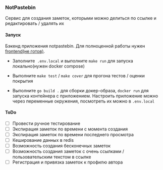 ### NotPastebin

Сервис для создания заметок, которыми можно делиться по ссылке и редактировать / удалять их

#### Запуск

Бэкенд приложения notpastebin. Для полноценной работы нужен [frontend(не готов)](https://github.com/mayye4ka/notpastebin-front).

* Заполните  `.env.local` и выполните `make run` для запуска локально(нужен docker compose)

* Выполните `make test` / `make cover` для прогона тестов / оценки покрытия

* Выполните `go build .` для сборки докер-образа, `docker run` для запуска контейнера с приложением. Настроить приложение можно через переменные окружения, посмотреть их можно в `.env.local`

#### ToDo

- [ ] Провести ручное тестирование
- [ ] Экспирация заметок по времени с момента создания
- [ ] Экспирация заметок по времени последнего просмотра
- [ ] Кеширование данных в redis
- [ ] Возможность создания бесконечных заметок
- [ ] Возможность создания заметок с очень ссылками / пользовательским текстом в ссылке
- [ ] Регистрация и привязка заметок к профилю автора
